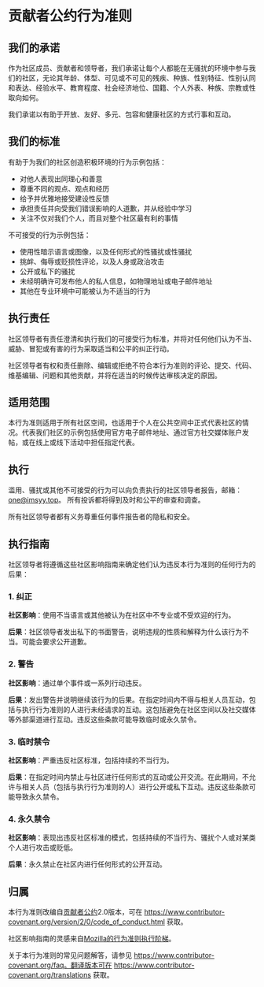 # 贡献者公约行为准则

## 我们的承诺

作为社区成员、贡献者和领导者，我们承诺让每个人都能在无骚扰的环境中参与我们的社区，无论其年龄、体型、可见或不可见的残疾、种族、性别特征、性别认同和表达、经验水平、教育程度、社会经济地位、国籍、个人外表、种族、宗教或性取向如何。

我们承诺以有助于开放、友好、多元、包容和健康社区的方式行事和互动。

## 我们的标准

有助于为我们的社区创造积极环境的行为示例包括：

* 对他人表现出同理心和善意
* 尊重不同的观点、观点和经历
* 给予并优雅地接受建设性反馈
* 承担责任并向受我们错误影响的人道歉，并从经验中学习
* 关注不仅对我们个人，而且对整个社区最有利的事情

不可接受的行为示例包括：

* 使用性暗示语言或图像，以及任何形式的性骚扰或性骚扰
* 挑衅、侮辱或贬损性评论，以及人身或政治攻击
* 公开或私下的骚扰
* 未经明确许可发布他人的私人信息，如物理地址或电子邮件地址
* 其他在专业环境中可能被认为不适当的行为

## 执行责任

社区领导者有责任澄清和执行我们的可接受行为标准，并将对任何他们认为不当、威胁、冒犯或有害的行为采取适当和公平的纠正行动。

社区领导者有权和责任删除、编辑或拒绝不符合本行为准则的评论、提交、代码、维基编辑、问题和其他贡献，并将在适当的时候传达审核决定的原因。

## 适用范围

本行为准则适用于所有社区空间，也适用于个人在公共空间中正式代表社区的情况。代表我们社区的示例包括使用官方电子邮件地址、通过官方社交媒体账户发帖，或在线上或线下活动中担任指定代表。

## 执行

滥用、骚扰或其他不可接受的行为可以向负责执行的社区领导者报告，邮箱：one@imsyy.top。
所有投诉都将得到及时和公平的审查和调查。

所有社区领导者都有义务尊重任何事件报告者的隐私和安全。

## 执行指南

社区领导者将遵循这些社区影响指南来确定他们认为违反本行为准则的任何行为的后果：

### 1. 纠正

**社区影响**：使用不当语言或其他被认为在社区中不专业或不受欢迎的行为。

**后果**：社区领导者发出私下的书面警告，说明违规的性质和解释为什么该行为不当。可能会要求公开道歉。

### 2. 警告

**社区影响**：通过单个事件或一系列行动违反。

**后果**：发出警告并说明继续该行为的后果。在指定时间内不得与相关人员互动，包括与执行行为准则的人进行未经请求的互动。这包括避免在社区空间以及社交媒体等外部渠道进行互动。违反这些条款可能导致临时或永久禁令。

### 3. 临时禁令

**社区影响**：严重违反社区标准，包括持续的不当行为。

**后果**：在指定时间内禁止与社区进行任何形式的互动或公开交流。在此期间，不允许与相关人员（包括与执行行为准则的人）进行公开或私下互动。违反这些条款可能导致永久禁令。

### 4. 永久禁令

**社区影响**：表现出违反社区标准的模式，包括持续的不当行为、骚扰个人或对某类个人进行攻击或贬低。

**后果**：永久禁止在社区内进行任何形式的公开互动。

## 归属

本行为准则改编自[贡献者公约][homepage]2.0版本，可在 https://www.contributor-covenant.org/version/2/0/code_of_conduct.html 获取。

社区影响指南的灵感来自[Mozilla的行为准则执行阶梯](https://github.com/mozilla/diversity)。

[homepage]: https://www.contributor-covenant.org

关于本行为准则的常见问题解答，请参见 https://www.contributor-covenant.org/faq。翻译版本可在 https://www.contributor-covenant.org/translations 获取。
